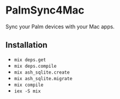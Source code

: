 # PalmSync4Mac

Sync your Palm devices with your Mac apps.

## Installation

- `mix deps.get`
- `mix deps.compile`
- `mix ash_sqlite.create`
- `mix ash_sqlite.migrate`
- `mix compile`
- `iex -S mix`
